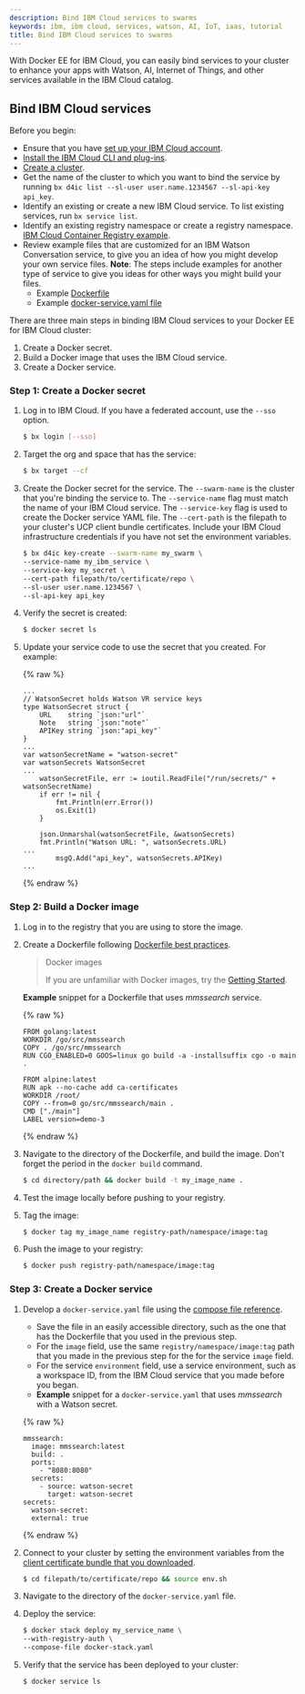 ```yaml
---
description: Bind IBM Cloud services to swarms
keywords: ibm, ibm cloud, services, watson, AI, IoT, iaas, tutorial
title: Bind IBM Cloud services to swarms
---
```


With Docker EE for IBM Cloud, you can easily bind services to your cluster to enhance your apps with Watson, AI, Internet of Things, and other services available in the IBM Cloud catalog.

## Bind IBM Cloud services
Before you begin:

* Ensure that you have [set up your IBM Cloud account](/docker-for-ibm-cloud/index.md).
* [Install the IBM Cloud CLI and plug-ins](/docker-for-ibm-cloud/index.md#install-the-clis).
* [Create a cluster](administering-swarms.md).
* Get the name of the cluster to which you want to bind the service by running `bx d4ic list --sl-user user.name.1234567 --sl-api-key api_key`.
* Identify an existing or create a new IBM Cloud service.  To list existing services, run `bx service list`.
* Identify an existing registry namespace or create a registry namespace. [IBM Cloud Container Registry example](https://console.bluemix.net/docs/services/Registry/registry_setup_cli_namespace.html#registry_namespace_add).
* Review example files that are customized for an IBM Watson Conversation service, to give you an idea of how you might develop your own service files. **Note**: The steps include examples for another type of service to give you ideas for other ways you might build your files.
   * Example [Dockerfile](https://github.com/docker/docker.github.io/tree/master/docker-for-ibm-cloud/scripts/Dockerfile)
   * Example [docker-service.yaml file](https://github.com/docker/docker.github.io/tree/master/docker-for-ibm-cloud/scripts/docker-stack.yaml)

There are three main steps in binding IBM Cloud services to your Docker EE for IBM Cloud cluster:

1. Create a Docker secret.
2. Build a Docker image that uses the IBM Cloud service.
3. Create a Docker service.

### Step 1: Create a Docker secret

1. Log in to IBM Cloud. If you have a federated account, use the `--sso` option.

   ```bash
   $ bx login [--sso]
   ```

2. Target the org and space that has the service:

   ```bash
   $ bx target --cf
   ```

3. Create the Docker secret for the service. The `--swarm-name` is the cluster that you're binding the service to. The `--service-name` flag must match the name of your IBM Cloud service. The `--service-key` flag is used to create the Docker service YAML file. The `--cert-path` is the filepath to your cluster's UCP client bundle certificates. Include your IBM Cloud infrastructure credentials if you have not set the environment variables.

   ```bash
   $ bx d4ic key-create --swarm-name my_swarm \
   --service-name my_ibm_service \
   --service-key my_secret \
   --cert-path filepath/to/certificate/repo \
   --sl-user user.name.1234567 \
   --sl-api-key api_key
   ```

4. Verify the secret is created:

   ```bash
   $ docker secret ls
   ```

5. Update your service code to use the secret that you created. For example:

   {% raw %}
   ```none
   ...
   // WatsonSecret holds Watson VR service keys
   type WatsonSecret struct {
	   URL    string `json:"url"`
	   Note   string `json:"note"`
	   APIKey string `json:"api_key"`
   }
   ...
   var watsonSecretName = "watson-secret"
   var watsonSecrets WatsonSecret
   ...
	   watsonSecretFile, err := ioutil.ReadFile("/run/secrets/" + watsonSecretName)
	   if err != nil {
		   fmt.Println(err.Error())
		   os.Exit(1)
	   }

	   json.Unmarshal(watsonSecretFile, &watsonSecrets)
	   fmt.Println("Watson URL: ", watsonSecrets.URL)
   ...
		   msgQ.Add("api_key", watsonSecrets.APIKey)
   ...
   ```
   {% endraw %}

### Step 2: Build a Docker image
1. Log in to the registry that you are using to store the image.

2. Create a Dockerfile following [Dockerfile best practices](/engine/userguide/eng-image/dockerfile_best-practices/).

   > Docker images
   >
   > If you are unfamiliar with Docker images, try the [Getting Started](/get-started/).

   **Example** snippet for a Dockerfile that uses _mmssearch_ service.

   {% raw %}
   ```none
   FROM golang:latest
   WORKDIR /go/src/mmssearch
   COPY . /go/src/mmssearch
   RUN CGO_ENABLED=0 GOOS=linux go build -a -installsuffix cgo -o main .

   FROM alpine:latest
   RUN apk --no-cache add ca-certificates
   WORKDIR /root/
   COPY --from=0 go/src/mmssearch/main .
   CMD ["./main"]
   LABEL version=demo-3
   ```
   {% endraw %}

3. Navigate to the directory of the Dockerfile, and build the image. Don't forget the period in the `docker build` command.

   ```bash
   $ cd directory/path && docker build -t my_image_name .
   ```

4. Test the image locally before pushing to your registry.

5. Tag the image:

   ```bash
   $ docker tag my_image_name registry-path/namespace/image:tag
   ```

6. Push the image to your registry:

   ```bash
   $ docker push registry-path/namespace/image:tag
   ```

### Step 3: Create a Docker service

1. Develop a `docker-service.yaml` file using the [compose file reference](/compose/compose-file/).

   * Save the file in an easily accessible directory, such as the one that has the Dockerfile that you used in the previous step.
   * For the `image` field, use the same `registry/namespace/image:tag` path that you made in the previous step for the for the service `image` field.
   * For the service `environment` field, use a service environment, such as a workspace ID, from the IBM Cloud service that you made before you began.
   * **Example** snippet for a `docker-service.yaml` that uses _mmssearch_ with a Watson secret.

   {% raw %}
   ```none
   mmssearch:
     image: mmssearch:latest
     build: .
     ports:
       - "8080:8080"
     secrets:
       - source: watson-secret
         target: watson-secret
   secrets:
     watson-secret:
     external: true
   ```
   {% endraw %}

2. Connect to your cluster by setting the environment variables from the [client certificate bundle that you downloaded](administering-swarms.md#download-client-certificates).

   ```bash
   $ cd filepath/to/certificate/repo && source env.sh
   ```

3. Navigate to the directory of the `docker-service.yaml` file.

4. Deploy the service:

   ```bash
   $ docker stack deploy my_service_name \
   --with-registry-auth \
   --compose-file docker-stack.yaml
   ```

5. Verify that the service has been deployed to your cluster:

   ```bash
   $ docker service ls
   ```
